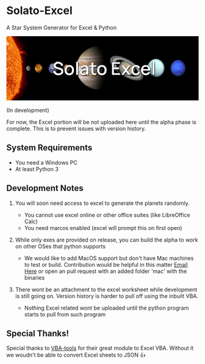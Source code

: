 # Solato-Excel
A Star System Generator for Excel &amp; Python

![BannerImage](https://github.com/ErisuKuraku/Solato-Excel/blob/main/Solato%20Excel%20Banner.png?raw=true)

(In development)

For now, the Excel portion will be not uploaded here until the alpha phase is complete. This is to prevent issues with version history.

## System Requirements

- You need a Windows PC
- At least Python 3

## Development Notes

1. You will soon need access to excel to generate the planets randomly.
   - You cannot use excel online or other office suites (like LibreOffice Calc)
   - You need marcos enabled (excel will prompt this on first open)

2. While only exes are provided on release, you can build the alpha to work on other OSes that python supports
    - We would like to add MacOS support but don't have Mac machines to test or build. Contribution would be helpful in this matter [Email Here](mailto:github@bakugo.me) or open an pull request with an added folder 'mac' with the binaries

3. There wont be an attachment to the excel worksheet while development is still going on. Version history is harder to pull off using the inbuilt VBA.
    - Nothing Excel related wont be uploaded until the python program starts to pull from such program

## Special Thanks!

Special thanks to [VBA-tools](https://github.com/VBA-tools/VBA-JSON) for their great module to Excel VBA. Without it we woudn't be able to convert Excel sheets to JSON 👍

